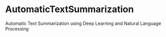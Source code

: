 # AutomaticTextSummarization
Automatic Text Summarization using Deep Learning and Natural Language Processing
